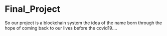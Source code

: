 # Final_Project
So our project is a blockchain system the idea of the name born through the hope of coming back to our lives before the covid19....
